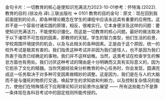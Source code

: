 

金句卡片：一切教育的核心是使知识充满活力2023-10-01参考：怀特海.(2022).教育的目的.(徐汝舟.译).三联出版社 => 0101 教育的目的金句：原文：现在回到我前面提到的论点，即各种理论概念在学生的课程中应该永远具有重要的应用性。这并不是一个容易付诸实践的原理，相反，很难实行。它本身便涉及这样的问题：要使知识充满活力，不能使知识僵化，而这是一切教育的核心问题。最好的做法取决于以下诸项不可忽视的因素，即教师的天赋，学生的智力类型，他们生活的前景，学校周围环境提供的机会，以及与此相关的各种因素。正是由于这个原因，统一的校外考试是极其有害的。我们指责这种考试并非因为我们是怪人，也不是因为我们热衷于指责已经确定的事物。我们并不这样幼稚。当然，这类考试在检查学生的懈怠方面也有用处。我们讨厌这种考试的理由是十分明确而又具有实际意义的，因为它扼杀了文化的精髓。当你凭据经验来分析教育的中心任务时，你会发现，圆满完成这一任务取决于对多种可变因素做精妙的调整。这是因为，我们是在与人的大脑而不是与僵死的物质打交道。唤起学生的求知欲和判断力，以及控制复杂情况的能力，使他们在特殊情况下应用理论知识对前景作出展望 —— 所有这些能力不是靠一条体现在各科目考试中的固定规则所能传授的。